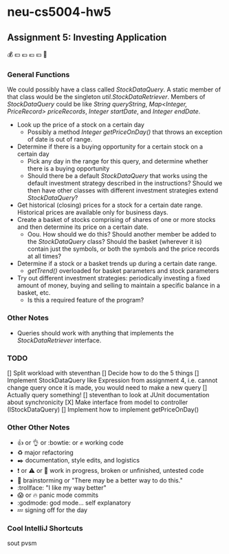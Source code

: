 # neu-cs5004-hw5
## Assignment 5: Investing Application
:moneybag: :dollar: :pound: :euro: :yen: :money_with_wings:

### General Functions

We could possibly have a class called *StockDataQuery*. A static member of that class would be the singleton *util.StockDataRetriever*. Members of *StockDataQuery* could be like *String queryString*, *Map<Integer, PriceRecord> priceRecords*, *Integer startDate*, and *Integer endDate*.

* Look up the price of a stock on a certain day
    * Possibly a method *Integer getPriceOnDay()* that throws an exception of date is out of range.
* Determine if there is a buying opportunity for a certain stock on a certain day
    * Pick any day in the range for this query, and determine whether there is a buying opportunity
    * Should there be a default *StockDataQuery* that works using the default investment strategy described in the instructions? Should we then have other classes with different investment strategies extend *StockDataQuery*?
* Get historical (closing) prices for a stock for a certain date range. Historical prices are available only for business days.
* Create a basket of stocks comprising of shares of one or more stocks and then determine its price on a certain date.
    * Oou. How should we do this? Should another member be added to the *StockDataQuery* class? Should the basket (wherever it is) contain just the symbols, or both the symbols and the price records at all times?
* Determine if a stock or a basket trends up during a certain date range.
    * *getTrend()* overloaded for basket parameters and stock parameters
* Try out different investment strategies: periodically investing a fixed amount of money, buying and selling to maintain a specific balance in a basket, etc.
    * Is this a required feature of the program?

### Other Notes

* Queries should work with anything that implements the *StockDataRetriever* interface.

### TODO

[] Split workload with steventhan
[] Decide how to do the 5 things
[] Implement StockDataQuery like Expression from assignment 4, i.e. cannot change query once it is made, you would need to make a new query
[] Actually query something!
[] steventhan to look at JUnit documentation about synchronicity
[X] Make interface from model to controller (IStockDataQuery)
[] Implement how to implement getPriceOnDay()

### Other Other Notes

* :+1: or :ok_hand: or :bowtie: or :fist: working code
* :recycle: major refactoring
* :black_nib: documentation, style edits, and logistics
* :exclamation: or :warning: or :construction: work in progress, broken or unfinished, untested code
* :thought_balloon: brainstorming or "There may be a better way to do this."
* :trollface: "I like my way better"
* :scream: or :fire: panic mode commits
* :godmode: god mode... self explanatory
* :zzz: signing off for the day

### Cool IntelliJ Shortcuts
sout
pvsm




